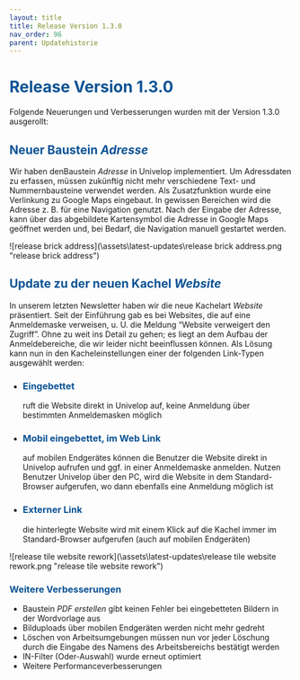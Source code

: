 ```yaml
---
layout: title
title: Release Version 1.3.0
nav_order: 96
parent: Updatehistorie
---
```


# <span style="color:#0b5394">**Release Version 1.3.0**</span>

Folgende Neuerungen und Verbesserungen wurden mit der Version 1.3.0 ausgerollt:

## <span style="color:#0b5394">**Neuer Baustein _Adresse_**</span>

Wir haben denBaustein _Adresse_ in Univelop implementiert. Um Adressdaten zu erfassen, müssen zukünftig nicht mehr verschiedene Text- und Nummernbausteine verwendet werden.
Als Zusatzfunktion wurde eine Verlinkung zu Google Maps eingebaut. In gewissen Bereichen wird die Adresse z. B. für eine Navigation genutzt. Nach der Eingabe der Adresse, kann über das abgebildete Kartensymbol die Adresse in Google Maps geöffnet werden und, bei Bedarf, die Navigation manuell gestartet werden.

![release brick address](\assets\latest-updates\release brick address.png "release brick address")

## <span style="color:#0b5394">**Update zu der neuen Kachel _Website_**</span>

In unserem letzten Newsletter haben wir die neue Kachelart _Website_ präsentiert. Seit der Einführung gab es bei Websites, die auf eine Anmeldemaske verweisen, u. U. die Meldung “Website verweigert den Zugriff”. Ohne zu weit ins Detail zu gehen; es liegt an dem Aufbau der Anmeldebereiche, die wir leider nicht beeinflussen können. Als Lösung kann nun in den Kacheleinstellungen einer der folgenden Link-Typen ausgewählt werden:

-   ### <span style="color:#0b5394">Eingebettet</span>
    ruft die Website direkt in Univelop auf, keine Anmeldung über bestimmten Anmeldemasken möglich
-   ### <span style="color:#0b5394">Mobil eingebettet, im Web Link</span>
    auf mobilen Endgerätes können die Benutzer die Website direkt in Univelop aufrufen und ggf. in einer Anmeldemaske anmelden. Nutzen Benutzer Univelop über den PC, wird die Website in dem Standard-Browser aufgerufen, wo dann ebenfalls eine Anmeldung möglich ist
-   ### <span style="color:#0b5394">Externer Link</span>
    die hinterlegte Website wird mit einem Klick auf die Kachel immer im Standard-Browser aufgerufen (auch auf mobilen Endgeräten)

![release tile website rework](\assets\latest-updates\release tile website rework.png "release tile website rework")

### <span style="color:#0b5394">**Weitere Verbesserungen**</span>

-   Baustein _PDF erstellen_ gibt keinen Fehler bei eingebetteten Bildern in der Wordvorlage aus
-   Bilduploads über mobilen Endgeräten werden nicht mehr gedreht
-   Löschen von Arbeitsumgebungen müssen nun vor jeder Löschung durch die Eingabe des Namens des Arbeitsbereichs bestätigt werden
-   IN-Filter (Oder-Auswahl) wurde erneut optimiert
-   Weitere Performanceverbesserungen
